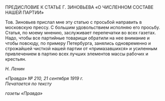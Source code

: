 ПРЕДИСЛОВИЕ К СТАТЬЕ Г. ЗИНОВЬЕВА «О ЧИСЛЕННОМ СОСТАВЕ НАШЕЙ ПАРТИИ»

Тов. Зиновьев прислал мне эту статью с просьбой направить в московскую прессу. С большим удовольствием исполняю его просьбу. Статья, по моему мнению, заслуживает перепечатки во всех газетах. Надо, чтобы все партийные товарищи обратили на нее внимание и чтобы повсюду, по примеру Петербурга, занялись одновременно и стро­жайшей чисткой нашей партии от «примазавшихся» и усиленным привлечением в пар­тию всех лучших элементов массы рабочих и крестьян.

_Н. Ленин_

_«Правда» № 210, 21 сентября 1919 г.                                                        Печатается по тексту_

_газеты «Правда»_